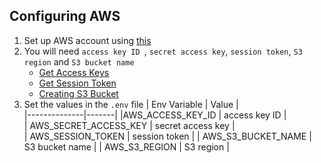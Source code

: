 ## Configuring AWS

1. Set up AWS account using [this](https://aws.amazon.com/premiumsupport/knowledge-center/create-and-activate-aws-account/#:~:text=Sign%20up%20using%20your%20email,Create%20a%20new%20AWS%20account.)
2. You will need `access key ID `, `secret access key`, `session token`, `S3 region` and `S3 bucket name`
   - [Get Access Keys](https://docs.aws.amazon.com/general/latest/gr/aws-sec-cred-types.html#access-keys-about)
   - [Get Session Token](https://docs.aws.amazon.com/STS/latest/APIReference/API_GetSessionToken.html)
   - [Creating S3 Bucket](https://docs.aws.amazon.com/AmazonS3/latest/userguide/create-bucket-overview.html)
3. Set the values in the `.env` file
   | Env Variable | Value |  
   |--------------|-------|
   |AWS_ACCESS_KEY_ID | access key ID |  
   | AWS_SECRET_ACCESS_KEY | secret access key |  
   | AWS_SESSION_TOKEN | session token |
   | AWS_S3_BUCKET_NAME | S3 bucket name |
   | AWS_S3_REGION | S3 region |
